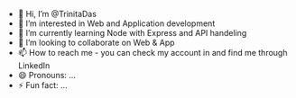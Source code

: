 - 👋 Hi, I’m @TrinitaDas
- 👀 I’m interested in Web and Application development 
- 🌱 I’m currently learning Node with Express and API handeling
- 💞️ I’m looking to collaborate on Web & App 
- 📫 How to reach me - you can check my account in and find me through LinkedIn 
- 😄 Pronouns: ...
- ⚡ Fun fact: ...

<!---
TtDd2003/TtDd2003 is a ✨ special ✨ repository because its `README.md` (this file) appears on your GitHub profile.
You can click the Preview link to take a look at your changes.
--->
